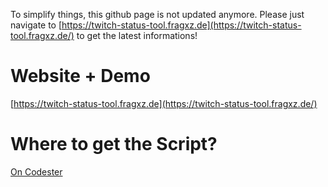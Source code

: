To simplify things, this github page is not updated anymore. 
Please just navigate to [https://twitch-status-tool.fragxz.de](https://twitch-status-tool.fragxz.de/) to get the latest informations!

# Website + Demo
[https://twitch-status-tool.fragxz.de](https://twitch-status-tool.fragxz.de/)

# Where to get the Script?
[On Codester](https://www.codester.com/items/27144/twitch-status-tool-php-script?ref=Fragxz)
